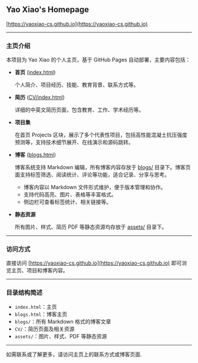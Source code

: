 ## Yao Xiao's Homepage

[https://yaoxiao-cs.github.io](https://yaoxiao-cs.github.io)

---

### 主页介绍

本项目为 Yao Xiao 的个人主页，基于 GitHub Pages 自动部署，主要内容包括：

- **首页** ([index.html](index.html))

  个人简介、项目经历、技能、教育背景、联系方式等。
- **简历** ([CV/index.html](CV/index.html))

  详细的中英文简历页面，包含教育、工作、学术经历等。
- **项目集**

  在首页 Projects 区块，展示了多个代表性项目，包括高性能混凝土抗压强度预测等，支持技术细节展开、在线演示和源码跳转。
- **博客** ([blogs.html](blogs.html))

  博客系统支持 Markdown 编辑，所有博客内容存放于 [blogs/](blogs/) 目录下。博客页面支持标签筛选、阅读统计、评论等功能，适合记录、分享与思考。

  - 博客内容以 Markdown 文件形式维护，便于版本管理和协作。
  - 支持代码高亮、图片、表格等丰富格式。
  - 侧边栏可查看标签统计、相关链接等。
- **静态资源**

  所有图片、样式、简历 PDF 等静态资源均存放于 [assets/](assets/) 目录下。

---

### 访问方式

直接访问 [https://yaoxiao-cs.github.io](https://yaoxiao-cs.github.io) 即可浏览主页、项目和博客内容。

---

### 目录结构简述

- `index.html`：主页
- `blogs.html`：博客主页
- `blogs/`：所有 Markdown 格式的博客文章
- `CV/`：简历页面及相关资源
- `assets/`：图片、样式、PDF 等静态资源

---

如需联系或了解更多，请访问主页上的联系方式或博客页面.
